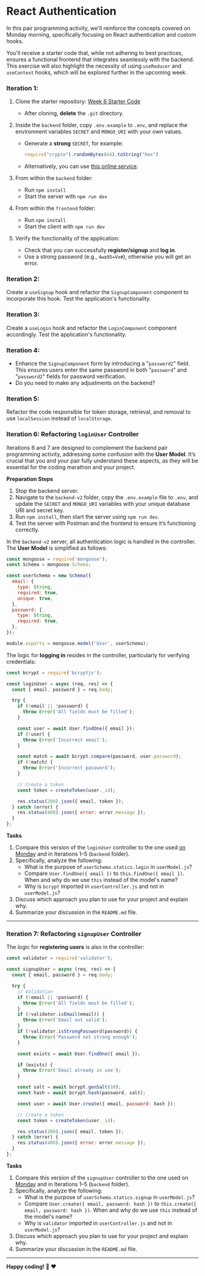 # React Authentication

In this pair programming activity, we'll reinforce the concepts covered on Monday morning, specifically focusing on React authentication and custom hooks.

You'll receive a starter code that, while not adhering to best practices, ensures a functional frontend that integrates seamlessly with the backend. This exercise will also highlight the necessity of using `useReducer` and `useContext` hooks, which will be explored further in the upcoming week.

###  Iteration 1:

1. Clone the starter repository: [Week 6 Starter Code](https://github.com/tx00-resources-en/week6-fepp-starter)  
   - After cloning, **delete** the `.git` directory.

2. Inside the `backend` folder, copy `.env.example` to `.env`, and replace the environment variables `SECRET` and `MONGO_URI` with your own values.  
   - Generate a **strong** `SECRET`, for example:  
     ```js
     require("crypto").randomBytes(64).toString("hex")
     ```  
   - Alternatively, you can use [this online service](https://www.browserling.com/tools/random-hex).

3. From within the `backend` folder:  
   - Run `npm install`  
   - Start the server with `npm run dev`

4. From within the `frontend` folder:  
   - Run `npm install`  
   - Start the client with `npm run dev`

5. Verify the functionality of the application:  
   - Check that you can successfully **register/signup** and **log in**.  
   - Use a strong password (e.g., `4wa95=Vx#`), otherwise you will get an error.

### Iteration 2:

Create a `useSignup` hook and refactor the `SignupComponent` component to incorporate this hook. Test the application's functionality.

### Iteration 3:

Create a `useLogin` hook and refactor the `LoginComponent` component accordingly. Test the application's functionality.

### Iteration 4:

- Enhance the `SignupComponent` form by introducing a "`password2`" field. This ensures users enter the same password in both "`password`" and "`password2`" fields for password verification. 
- Do you need to make any adjustments on the backend?

### Iteration 5:

Refactor the code responsible for token storage, retrieval, and removal to use `localSession` instead of `localStorage`.


### Iteration 6: Refactoring `loginUser` Controller  

Iterations 6 and 7 are designed to complement the backend pair programming activity, addressing some confusion with the **User Model**. It’s crucial that you and your pair fully understand these aspects, as they will be essential for the coding marathon and your project.  

**Preparation Steps**

1. Stop the backend server.  
2. Navigate to the `backend-v2` folder, copy the `.env.example` file to `.env`, and update the `SECRET` and `MONGO_URI` variables with your unique database URI and secret key.  
3. Run `npm install`, then start the server using `npm run dev`.  
4. Test the server with Postman and the frontend to ensure it’s functioning correctly.  


In the `backend-v2` server, all authentication logic is handled in the controller. The **User Model** is simplified as follows:  

```js
const mongoose = require('mongoose');
const Schema = mongoose.Schema;

const userSchema = new Schema({
  email: {
    type: String,
    required: true,
    unique: true,
  },
  password: {
    type: String,
    required: true,
  },
});

module.exports = mongoose.model('User', userSchema);
```  

The logic for **logging in** resides in the controller, particularly for verifying credentials:  

```js
const bcrypt = require('bcryptjs');

const loginUser = async (req, res) => {
  const { email, password } = req.body;

  try {
    if (!email || !password) {
      throw Error('All fields must be filled');
    }

    const user = await User.findOne({ email });
    if (!user) {
      throw Error('Incorrect email');
    }

    const match = await bcrypt.compare(password, user.password);
    if (!match) {
      throw Error('Incorrect password');
    }

    // Create a token
    const token = createToken(user._id);

    res.status(200).json({ email, token });
  } catch (error) {
    res.status(400).json({ error: error.message });
  }
};
```  

**Tasks**  

1. Compare this version of the `loginUser` controller to the one used [on Monday](https://github.com/tx00-resources-en/week6-bepp-starter/blob/main/models/userModel.js) and in Iterations 1–5 (`backend` folder).  
2. Specifically, analyze the following:  
   - What is the purpose of `userSchema.statics.login` in `userModel.js`?  
   - Compare `User.findOne({ email })` to `this.findOne({ email })`. When and why do we use `this` instead of the model's name?  
   - Why is `bcrypt` imported in `userController.js` and not in `userModel.js`?  
3. Discuss which approach you plan to use for your project and explain why.  
4. Summarize your discussion in the `README.md` file.  

---

### Iteration 7: Refactoring `signupUser` Controller  

The logic for **registering users** is also in the controller:  

```js
const validator = require('validator');

const signupUser = async (req, res) => {
  const { email, password } = req.body;

  try {
    // Validation
    if (!email || !password) {
      throw Error('All fields must be filled');
    }
    if (!validator.isEmail(email)) {
      throw Error('Email not valid');
    }
    if (!validator.isStrongPassword(password)) {
      throw Error('Password not strong enough');
    }

    const exists = await User.findOne({ email });

    if (exists) {
      throw Error('Email already in use');
    }

    const salt = await bcrypt.genSalt(10);
    const hash = await bcrypt.hash(password, salt);

    const user = await User.create({ email, password: hash });

    // Create a token
    const token = createToken(user._id);

    res.status(200).json({ email, token });
  } catch (error) {
    res.status(400).json({ error: error.message });
  }
};
```  

**Tasks**  

1. Compare this version of the `signupUser` controller to the one used on [Monday](https://github.com/tx00-resources-en/week6-bepp-starter/blob/main/models/userModel.js) and in Iterations 1–5 (`backend` folder).  
2. Specifically, analyze the following:  
   - What is the purpose of `userSchema.statics.signup` in `userModel.js`?  
   - Compare `User.create({ email, password: hash })` to `this.create({ email, password: hash })`. When and why do we use `this` instead of the model's name?  
   - Why is `validator` imported in `userController.js` and not in `userModel.js`?  
3. Discuss which approach you plan to use for your project and explain why.  
4. Summarize your discussion in the `README.md` file.  



<!-- 
### Iteration 8:

Refactor the `SignupComponent` component to incorporate the `useField` hook covered in the frontend session. Test the application's functionality.

### Iteration 9:

Refactor the `LoginComponent` component to incorporate the `useField` hook covered in the frontend session. Test the application's functionality. 
-->

---

**Happy coding!** :rocket: :heart: 


